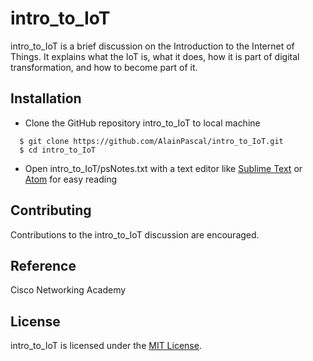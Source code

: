 
# intro_to_IoT

intro_to_IoT is a brief discussion on the Introduction to the Internet of Things. It explains what the IoT is, what it does, how it is part of digital transformation, and how to become part of it.

## Installation

* Clone the GitHub repository intro_to_IoT to local machine

```
  $ git clone https://github.com/AlainPascal/intro_to_IoT.git
  $ cd intro_to_IoT
```
* Open intro_to_IoT/psNotes.txt with a text editor like [Sublime Text](https://www.sublimetext.com/) or [Atom](https://www.atom.io/) for easy reading

## Contributing

Contributions to the intro_to_IoT discussion are encouraged.

## Reference

Cisco Networking Academy

## License

intro_to_IoT is licensed under the [MIT License](https://github.com/AlainPascal/intro_to_IoT/blob/master/LICENSE).
